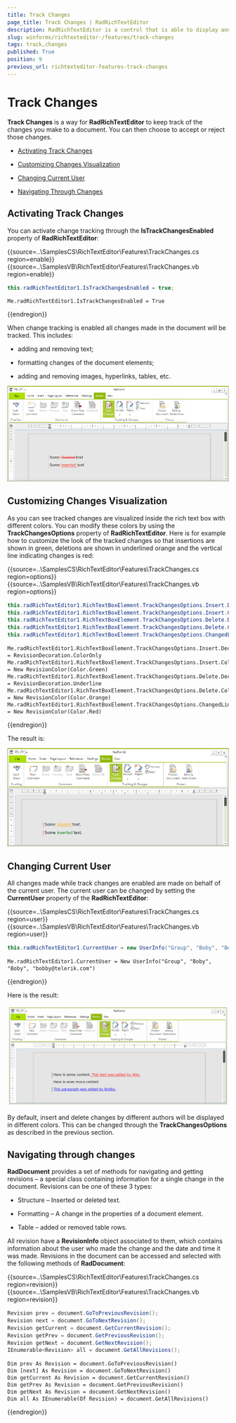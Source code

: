 ```yaml
---
title: Track Changes
page_title: Track Changes | RadRichTextEditor
description: RadRichTextEditor is a control that is able to display and edit rich-text content including formatted text arranged in pages, paragraphs, spans (runs), tables, etc.
slug: winforms/richtexteditor-/features/track-changes
tags: track,changes
published: True
position: 9
previous_url: richtexteditor-features-track-changes
---
```


# Track Changes

__Track Changes__ is a way for __RadRichTextEditor__ to keep track of the changes you make to a document. You can then choose to accept or reject those changes.
      
* [Activating Track Changes](#activating-track-changes)

* [Customizing Changes Visualization](#customizing-changes-visualization)

* [Changing Current User](#changing-current-user)

* [Navigating Through Changes](#navigating-through-changes)

## Activating Track Changes

You can activate change tracking through the __IsTrackChangesEnabled__ property of __RadRichTextEditor__:

{{source=..\SamplesCS\RichTextEditor\Features\TrackChanges.cs region=enable}} 
{{source=..\SamplesVB\RichTextEditor\Features\TrackChanges.vb region=enable}} 

````C#
this.radRichTextEditor1.IsTrackChangesEnabled = true;

````
````VB.NET
Me.radRichTextEditor1.IsTrackChangesEnabled = True

````

{{endregion}} 

When change tracking is enabled all changes made in the document will be tracked. This includes: 

* adding and removing text;

* formatting changes of the document elements;

* adding and removing images, hyperlinks, tables, etc.

![richtexteditor-features-track-changes 001](images/richtexteditor-features-track-changes001.png)

## Customizing Changes Visualization

As you can see tracked changes are visualized inside the rich text box with different colors. You can modify these colors by using the __TrackChangesOptions__ property of __RadRichTextEditor__. Here is for example how to customize the look of the tracked changes so that insertions are shown in green, deletions are shown in underlined orange and the vertical line indicating changes is red:
 
{{source=..\SamplesCS\RichTextEditor\Features\TrackChanges.cs region=options}} 
{{source=..\SamplesVB\RichTextEditor\Features\TrackChanges.vb region=options}} 

````C#
this.radRichTextEditor1.RichTextBoxElement.TrackChangesOptions.Insert.Decoration = RevisionDecoration.ColorOnly;
this.radRichTextEditor1.RichTextBoxElement.TrackChangesOptions.Insert.ColorOptions = new RevisionColor(Color.Green);
this.radRichTextEditor1.RichTextBoxElement.TrackChangesOptions.Delete.Decoration = RevisionDecoration.Underline;
this.radRichTextEditor1.RichTextBoxElement.TrackChangesOptions.Delete.ColorOptions = new RevisionColor(Color.Orange);
this.radRichTextEditor1.RichTextBoxElement.TrackChangesOptions.ChangedLinesDecorationColorOptions.ColorOptions = new RevisionColor(Color.Red);

````
````VB.NET
Me.radRichTextEditor1.RichTextBoxElement.TrackChangesOptions.Insert.Decoration = RevisionDecoration.ColorOnly
Me.radRichTextEditor1.RichTextBoxElement.TrackChangesOptions.Insert.ColorOptions = New RevisionColor(Color.Green)
Me.radRichTextEditor1.RichTextBoxElement.TrackChangesOptions.Delete.Decoration = RevisionDecoration.Underline
Me.radRichTextEditor1.RichTextBoxElement.TrackChangesOptions.Delete.ColorOptions = New RevisionColor(Color.Orange)
Me.radRichTextEditor1.RichTextBoxElement.TrackChangesOptions.ChangedLinesDecorationColorOptions.ColorOptions = New RevisionColor(Color.Red)

````

{{endregion}}  

The result is:

![richtexteditor-features-track-changes 002](images/richtexteditor-features-track-changes002.png)

## Changing Current User

All changes made while track changes are enabled are made on behalf of the current user. The current user can be changed by setting the __CurrentUser__ property of the __RadRichTextEditor__:
  
{{source=..\SamplesCS\RichTextEditor\Features\TrackChanges.cs region=user}} 
{{source=..\SamplesVB\RichTextEditor\Features\TrackChanges.vb region=user}} 

````C#
this.radRichTextEditor1.CurrentUser = new UserInfo("Group", "Boby", "Boby", "bobby@telerik.com");

````
````VB.NET
Me.radRichTextEditor1.CurrentUser = New UserInfo("Group", "Boby", "Boby", "bobby@telerik.com")

````

{{endregion}}  

Here is the result:

![richtexteditor-features-track-changes 003](images/richtexteditor-features-track-changes003.gif)

By default, insert and delete changes by different authors will be displayed in different colors. This can be changed through the __TrackChangesOptions__ as described in the previous section.        

## Navigating through changes

**RadDocument** provides a set of methods for navigating and getting revisions – a special class containing information for a single change in the document. Revisions can be one of these 3 types: 

* Structure – Inserted or deleted text.

* Formatting – A change in the properties of a document element.

* Table – added or removed table rows.

All revision have a **RevisionInfo** object associated to them, which contains information about the user who made the change and the date and time it was made. Revisions in the document can be accessed and selected with the following methods of **RadDocument**:
 
{{source=..\SamplesCS\RichTextEditor\Features\TrackChanges.cs region=revision}} 
{{source=..\SamplesVB\RichTextEditor\Features\TrackChanges.vb region=revision}} 

````C#
Revision prev = document.GoToPreviousRevision();
Revision next = document.GoToNextRevision();
Revision getCurrent = document.GetCurrentRevision();
Revision getPrev = document.GetPreviousRevision();
Revision getNext = document.GetNextRevision();
IEnumerable<Revision> all = document.GetAllRevisions();

````
````VB.NET
Dim prev As Revision = document.GoToPreviousRevision()
Dim [next] As Revision = document.GoToNextRevision()
Dim getCurrent As Revision = document.GetCurrentRevision()
Dim getPrev As Revision = document.GetPreviousRevision()
Dim getNext As Revision = document.GetNextRevision()
Dim all As IEnumerable(Of Revision) = document.GetAllRevisions()

````

{{endregion}} 

